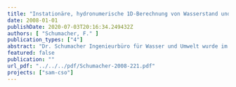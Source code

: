 ```yaml
---
title: "Instationäre, hydronumerische 1D-Berechnung von Wasserstand und Durchfluss in der Stauhaltung Charlottenburg (Spree und Kanäle) für die Abflussjahre 2002 bis 2007"
date: 2008-01-01
publishDate: 2020-07-03T20:16:34.249432Z
authors: [ "Schumacher, F." ]
publication_types: ["4"]
abstract: "Dr. Schumacher Ingenieurbüro für Wasser und Umwelt wurde im Rahmen des Projektes SAM-CSO beauftragt, eine Langzeitsimulation der hydraulischen Verhältnisse in der Stauhaltung Charlottenburg (Spree und Kanäle) für die Abflussjahre 2002 bis 2007 durchzuführen. Diese Simulation erfolgt mit der Software HYDRAX und ist die Grundlage für die Simulation der Gewässergüteprozesse, die dann mit der Software QSIM durchgeführt wird. Da bisher im Rahmen des Projektes eine Gewässergütesimulation lediglich für den September 2005 erfolgte (Fokus auf 2 Starkregenereignisse mit Mischwasserüberlauf), konnten noch keine allgemeinen Aussagen zur Güte der Simulation des Gewässerbasiszustandes über längere Zeiträume getroffen werden. Die Simulation des Basiszustandes (unter Vernachlässigung der Mischwassereinleitungen) und die Anpassung des Modells an die Berliner Gewässerverhältnisse ist ein wichtiger Schritt, bevor die spezifische Situation während Mischwasserüberlauf betrachtet werden kann. Zusammenfassend ist festzuhalten, dass nach Korrektur der Zuflüsse über die Spree eine in Bezug auf den Referenzpegel Sophienwerder stimmige Durchflussbilanz erreicht werden konnte. Die aufgrund der instationären Berechnung verbleibende Bilanzdifferenz spiegelt gut das (im Vergleich zu den Stauhaltungen Mühlendamm/Kleinmachnow, Spandau oder Brandenburg mit ihren großen Seen) geringe Retentionsvermögen der Stauhaltung Charlottenburg wider. Unter Berücksichtigung der Messunsicherheit werden auch die Wasserstände für alle Durchflussverhältnisse in guter, für die anschließende Gütesimulation mit mehr als hinreichender Genauigkeit, berechnet. Hingewiesen sei darauf, dass bei einer Änderung der Zuflusssumme, z.B. durch die Berücksichtigung der bisher inaktiv gesetzten Mischwassereinleitungen, auch ein erneuter Bilanzausgleich vorgenommen werden sollte, da der Stauhaltung derzeit die vernachlässigten Größen indirekt über die Korrektur der Spreezuflüsse im Rahmen des Bilanzausgleichs zufließen. Folgerung für das Projekt: (i) Die Grundlage (Hydraulik) für die Gewässergütesimulation des Basiszustandes der Spree liegt nun vor. (ii) Die Gewässergütesimulation wird in Abstimmung mit Herrn Dr. Schumacher am KWB durchgeführt. Es erfolgt eine Identifikation, welche in QSIM simulierten Prozesse an die Berliner Situation angepasst werden müssen und in welcher Weise. (iii) Daraufhin erfolgt die Anpassung in Kooperation mit der BfG (Herrn Kirchesch)."
featured: false
publication: ""
url_pdf: "../../../pdf/Schumacher-2008-221.pdf"
projects: ["sam-cso"]
---
```


